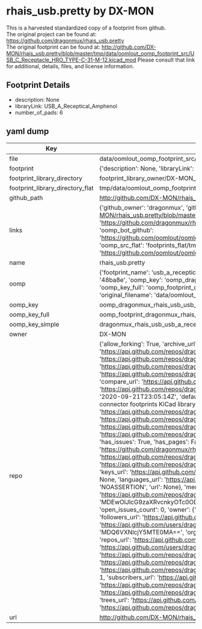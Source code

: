 # rhais_usb.pretty by DX-MON  
This is a harvested standardized copy of a footprint from github.  
The original project can be found at:  
https://github.com/dragonmux/rhais_usb.pretty  
The original footprint can be found at:
http://github.com/DX-MON/rhais_usb.pretty/blob/master/tmp/data/oomlout_oomp_footprint_src/USB_C_Receptacle_HRO_TYPE-C-31-M-12.kicad_mod
Please consult that link for additional, details, files, and license information.  
## Footprint Details
* description: None  
* libraryLink: USB_A_Receptical_Amphenol  
* number_of_pads: 6  
## yaml dump  
| Key | Value |  
| --- | --- |  
| file | data/oomlout_oomp_footprint_src/rhais_usb.pretty/USB_A_Receptical_Amphenol.kicad_mod |  
| footprint | {'description': None, 'libraryLink': 'USB_A_Receptical_Amphenol', 'number_of_pads': 6} |  
| footprint_library_directory | footprint_library_owner/DX-MON_rhais_usb.pretty |  
| footprint_library_directory_flat | tmp/data/oomlout_oomp_footprint_src/footprints_flat/dragonmux_rhais_usb_usb_a_receptical_amphenol/working |  
| github_path | http://github.com/DX-MON/rhais_usb.pretty/blob/master/tmp/data/oomlout_oomp_footprint_src/USB_A_Receptical_Amphenol.kicad_mod |  
| links | {'github_owner': 'dragonmux', 'github_repo_name': 'rhais_usb.pretty', 'github_src': 'http://github.com/DX-MON/rhais_usb.pretty/blob/master/tmp/data/oomlout_oomp_footprint_src/USB_C_Receptacle_HRO_TYPE-C-31-M-12.kicad_mod', 'github_src_repo': 'https://github.com/dragonmux/rhais_usb.pretty', 'oomp_bot': 'tmp/data/oomlout_oomp_footprint_src/footprints/dragonmux_rhais_usb_usb_a_receptical_amphenol/working', 'oomp_bot_github': 'https://github.com/oomlout/oomlout_oomp_footprint_bot/tree/main/tmp/data/oomlout_oomp_footprint_src/footprints/dragonmux_rhais_usb_usb_a_receptical_amphenol/working', 'oomp_src_flat': 'footprints_flat/tmp/data/oomlout_oomp_footprint_src/footprints_flat/dragonmux_rhais_usb_usb_a_receptical_amphenol/working', 'oomp_src_flat_github': 'https://github.com/oomlout/oomlout_oomp_footprint_src/tree/main/tmp/data/oomlout_oomp_footprint_src/footprints_flat/dragonmux_rhais_usb_usb_a_receptical_amphenol/working'} |  
| name | rhais_usb.pretty |  
| oomp | {'footprint_name': 'usb_a_receptical_amphenol', 'library_name': 'rhais_usb', 'md5': '48ba8ef3a5c51c36db90d6a1f97e89d9', 'md5_10': '48ba8ef3a5', 'md5_5': '48ba8', 'md5_6': '48ba8e', 'oomp_key': 'oomp_dragonmux_rhais_usb_usb_a_receptical_amphenol', 'oomp_key_extra': 'oomp_footprint_dragonmux_rhais_usb_usb_a_receptical_amphenol', 'oomp_key_full': 'oomp_footprint_dragonmux_rhais_usb_usb_a_receptical_amphenol_48ba8e', 'oomp_key_simple': 'dragonmux_rhais_usb_usb_a_receptical_amphenol', 'original_filename': 'data/oomlout_oomp_footprint_src/rhais_usb.pretty/USB_A_Receptical_Amphenol.kicad_mod', 'owner_name': 'dragonmux'} |  
| oomp_key | oomp_dragonmux_rhais_usb_usb_a_receptical_amphenol |  
| oomp_key_full | oomp_footprint_dragonmux_rhais_usb_usb_a_receptical_amphenol |  
| oomp_key_simple | dragonmux_rhais_usb_usb_a_receptical_amphenol |  
| owner | DX-MON |  
| repo | {'allow_forking': True, 'archive_url': 'https://api.github.com/repos/dragonmux/rhais_usb.pretty/{archive_format}{/ref}', 'archived': False, 'assignees_url': 'https://api.github.com/repos/dragonmux/rhais_usb.pretty/assignees{/user}', 'blobs_url': 'https://api.github.com/repos/dragonmux/rhais_usb.pretty/git/blobs{/sha}', 'branches_url': 'https://api.github.com/repos/dragonmux/rhais_usb.pretty/branches{/branch}', 'clone_url': 'https://github.com/dragonmux/rhais_usb.pretty.git', 'collaborators_url': 'https://api.github.com/repos/dragonmux/rhais_usb.pretty/collaborators{/collaborator}', 'comments_url': 'https://api.github.com/repos/dragonmux/rhais_usb.pretty/comments{/number}', 'commits_url': 'https://api.github.com/repos/dragonmux/rhais_usb.pretty/commits{/sha}', 'compare_url': 'https://api.github.com/repos/dragonmux/rhais_usb.pretty/compare/{base}...{head}', 'contents_url': 'https://api.github.com/repos/dragonmux/rhais_usb.pretty/contents/{+path}', 'contributors_url': 'https://api.github.com/repos/dragonmux/rhais_usb.pretty/contributors', 'created_at': '2020-09-21T23:05:14Z', 'default_branch': 'main', 'deployments_url': 'https://api.github.com/repos/dragonmux/rhais_usb.pretty/deployments', 'description': "DX-MON's USB connector footprints KiCad library", 'disabled': False, 'downloads_url': 'https://api.github.com/repos/dragonmux/rhais_usb.pretty/downloads', 'events_url': 'https://api.github.com/repos/dragonmux/rhais_usb.pretty/events', 'fork': False, 'forks': 0, 'forks_count': 0, 'forks_url': 'https://api.github.com/repos/dragonmux/rhais_usb.pretty/forks', 'full_name': 'dragonmux/rhais_usb.pretty', 'git_commits_url': 'https://api.github.com/repos/dragonmux/rhais_usb.pretty/git/commits{/sha}', 'git_refs_url': 'https://api.github.com/repos/dragonmux/rhais_usb.pretty/git/refs{/sha}', 'git_tags_url': 'https://api.github.com/repos/dragonmux/rhais_usb.pretty/git/tags{/sha}', 'git_url': 'git://github.com/dragonmux/rhais_usb.pretty.git', 'has_discussions': False, 'has_downloads': True, 'has_issues': True, 'has_pages': False, 'has_projects': True, 'has_wiki': True, 'homepage': '', 'hooks_url': 'https://api.github.com/repos/dragonmux/rhais_usb.pretty/hooks', 'html_url': 'https://github.com/dragonmux/rhais_usb.pretty', 'id': 297481028, 'is_template': False, 'issue_comment_url': 'https://api.github.com/repos/dragonmux/rhais_usb.pretty/issues/comments{/number}', 'issue_events_url': 'https://api.github.com/repos/dragonmux/rhais_usb.pretty/issues/events{/number}', 'issues_url': 'https://api.github.com/repos/dragonmux/rhais_usb.pretty/issues{/number}', 'keys_url': 'https://api.github.com/repos/dragonmux/rhais_usb.pretty/keys{/key_id}', 'labels_url': 'https://api.github.com/repos/dragonmux/rhais_usb.pretty/labels{/name}', 'language': None, 'languages_url': 'https://api.github.com/repos/dragonmux/rhais_usb.pretty/languages', 'license': {'key': 'other', 'name': 'Other', 'node_id': 'MDc6TGljZW5zZTA=', 'spdx_id': 'NOASSERTION', 'url': None}, 'merges_url': 'https://api.github.com/repos/dragonmux/rhais_usb.pretty/merges', 'milestones_url': 'https://api.github.com/repos/dragonmux/rhais_usb.pretty/milestones{/number}', 'mirror_url': None, 'name': 'rhais_usb.pretty', 'network_count': 0, 'node_id': 'MDEwOlJlcG9zaXRvcnkyOTc0ODEwMjg=', 'notifications_url': 'https://api.github.com/repos/dragonmux/rhais_usb.pretty/notifications{?since,all,participating}', 'open_issues': 0, 'open_issues_count': 0, 'owner': {'avatar_url': 'https://avatars.githubusercontent.com/u/691140?v=4', 'events_url': 'https://api.github.com/users/dragonmux/events{/privacy}', 'followers_url': 'https://api.github.com/users/dragonmux/followers', 'following_url': 'https://api.github.com/users/dragonmux/following{/other_user}', 'gists_url': 'https://api.github.com/users/dragonmux/gists{/gist_id}', 'gravatar_id': '', 'html_url': 'https://github.com/dragonmux', 'id': 691140, 'login': 'dragonmux', 'node_id': 'MDQ6VXNlcjY5MTE0MA==', 'organizations_url': 'https://api.github.com/users/dragonmux/orgs', 'received_events_url': 'https://api.github.com/users/dragonmux/received_events', 'repos_url': 'https://api.github.com/users/dragonmux/repos', 'site_admin': False, 'starred_url': 'https://api.github.com/users/dragonmux/starred{/owner}{/repo}', 'subscriptions_url': 'https://api.github.com/users/dragonmux/subscriptions', 'type': 'User', 'url': 'https://api.github.com/users/dragonmux'}, 'private': False, 'pulls_url': 'https://api.github.com/repos/dragonmux/rhais_usb.pretty/pulls{/number}', 'pushed_at': '2022-02-24T14:57:50Z', 'releases_url': 'https://api.github.com/repos/dragonmux/rhais_usb.pretty/releases{/id}', 'size': 19, 'ssh_url': 'git@github.com:dragonmux/rhais_usb.pretty.git', 'stargazers_count': 0, 'stargazers_url': 'https://api.github.com/repos/dragonmux/rhais_usb.pretty/stargazers', 'statuses_url': 'https://api.github.com/repos/dragonmux/rhais_usb.pretty/statuses/{sha}', 'subscribers_count': 1, 'subscribers_url': 'https://api.github.com/repos/dragonmux/rhais_usb.pretty/subscribers', 'subscription_url': 'https://api.github.com/repos/dragonmux/rhais_usb.pretty/subscription', 'svn_url': 'https://github.com/dragonmux/rhais_usb.pretty', 'tags_url': 'https://api.github.com/repos/dragonmux/rhais_usb.pretty/tags', 'teams_url': 'https://api.github.com/repos/dragonmux/rhais_usb.pretty/teams', 'temp_clone_token': None, 'topics': [], 'trees_url': 'https://api.github.com/repos/dragonmux/rhais_usb.pretty/git/trees{/sha}', 'updated_at': '2022-02-24T04:25:13Z', 'url': 'https://api.github.com/repos/dragonmux/rhais_usb.pretty', 'visibility': 'public', 'watchers': 0, 'watchers_count': 0, 'web_commit_signoff_required': False} |  
| url | http://github.com/DX-MON/rhais_usb.pretty |  

